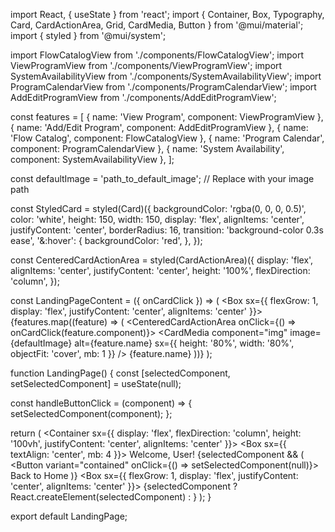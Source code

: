 import React, { useState } from 'react';
import { Container, Box, Typography, Card, CardActionArea, Grid, CardMedia, Button } from '@mui/material';
import { styled } from '@mui/system';

import FlowCatalogView from './components/FlowCatalogView';
import ViewProgramView from './components/ViewProgramView';
import SystemAvailabilityView from './components/SystemAvailabilityView';
import ProgramCalendarView from './components/ProgramCalendarView';
import AddEditProgramView from './components/AddEditProgramView';

const features = [
  { name: 'View Program', component: ViewProgramView },
  { name: 'Add/Edit Program', component: AddEditProgramView },
  { name: 'Flow Catalog', component: FlowCatalogView },
  { name: 'Program Calendar', component: ProgramCalendarView },
  { name: 'System Availability', component: SystemAvailabilityView },
];

const defaultImage = 'path_to_default_image'; // Replace with your image path

const StyledCard = styled(Card)({
  backgroundColor: 'rgba(0, 0, 0, 0.5)',
  color: 'white',
  height: 150,
  width: 150,
  display: 'flex',
  alignItems: 'center',
  justifyContent: 'center',
  borderRadius: 16,
  transition: 'background-color 0.3s ease',
  '&:hover': {
    backgroundColor: 'red',
  },
});

const CenteredCardActionArea = styled(CardActionArea)({
  display: 'flex',
  alignItems: 'center',
  justifyContent: 'center',
  height: '100%',
  flexDirection: 'column',
});

const LandingPageContent = ({ onCardClick }) => (
  <Box sx={{ flexGrow: 1, display: 'flex', justifyContent: 'center', alignItems: 'center' }}>
    <Grid container spacing={2} justifyContent="center" alignItems="center">
      {features.map((feature) => (
        <Grid item xs={12} sm={6} md={4} lg={3} key={feature.name}>
          <StyledCard>
            <CenteredCardActionArea onClick={() => onCardClick(feature.component)}>
              <CardMedia
                component="img"
                image={defaultImage}
                alt={feature.name}
                sx={{ height: '80%', width: '80%', objectFit: 'cover', mb: 1 }}
              />
              <Typography variant="h6">{feature.name}</Typography>
            </CenteredCardActionArea>
          </StyledCard>
        </Grid>
      ))}
    </Grid>
  </Box>
);

function LandingPage() {
  const [selectedComponent, setSelectedComponent] = useState(null);

  const handleButtonClick = (component) => {
    setSelectedComponent(component);
  };

  return (
    <Container sx={{ display: 'flex', flexDirection: 'column', height: '100vh', justifyContent: 'center', alignItems: 'center' }}>
      <Box sx={{ textAlign: 'center', mb: 4 }}>
        <Typography variant="h4" component="div" gutterBottom>
          Welcome, User!
        </Typography>
        {selectedComponent && (
          <Button variant="contained" onClick={() => setSelectedComponent(null)}>
            Back to Home
          </Button>
        )}
      </Box>
      <Box sx={{ flexGrow: 1, display: 'flex', justifyContent: 'center', alignItems: 'center' }}>
        {selectedComponent ? React.createElement(selectedComponent) : <LandingPageContent onCardClick={handleButtonClick} />}
      </Box>
    </Container>
  );
}

export default LandingPage;
